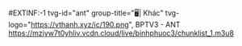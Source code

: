 #EXTINF:-1 tvg-id="ant" group-title="🖥| Khác" tvg-logo="https://vthanh.xyz/ic/190.png", BPTV3 - ANT
https://mziyw7t0yhliv.vcdn.cloud/live/binhphuoc3/chunklist_1.m3u8
